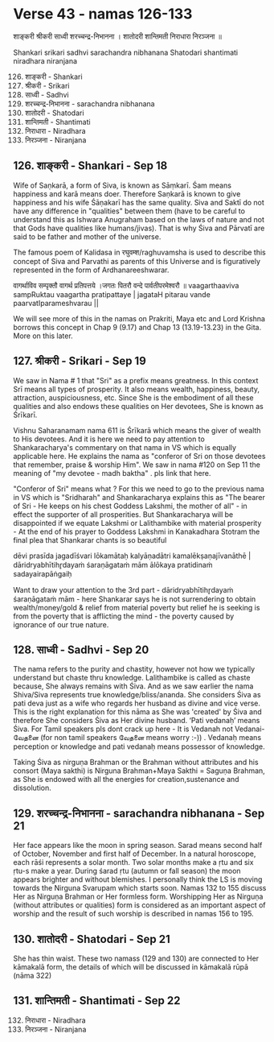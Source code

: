 # Verse 43 - namas 126-133

शाङ्करी श्रीकरी साध्वी शरच्चन्द्र-निभानना ।
शातोदरी शान्तिमती निराधारा निरञ्जना ॥

Shankari srikari sadhvi sarachandra nibhanana
Shatodari shantimati niradhara niranjana 

126. शाङ्करी - Shankari
127. श्रीकरी - Srikari
128. साध्वी - Sadhvi
129. शरच्चन्द्र-निभानना - sarachandra nibhanana
130. शातोदरी - Shatodari
131. शान्तिमती - Shantimati
132. निराधारा - Niradhara
133. निरञ्जना - Niranjana


## 126. शाङ्करी - Shankari - Sep 18 

Wife of Saṇkarā, a form of Siva, is known as Sāṃkarī. Śam means happiness and karā means doer. Therefore Saṇkarā is known to give happiness and his wife Śāṇakarī has the same quality. Siva and Saktī do not have any difference in "qualities" between them (have to be careful to understand this as Ishwara Anugraham based on the laws of nature and not that Gods have qualities like humans/jivas). That is why Śiva and Pārvatī are said to be father and mother of the universe. 

The famous poem of Kalidasa in रघुवम्श/raghuvamsha is used to describe this concept of Siva and Parvathi as parents of this Universe and is figuratively represented in the form of Ardhanareeshwarar. 

वागर्थाविव सम्पृक्तौ वागर्थ प्रतिपत्तये ।जगतः पितरौ वन्दे पार्वतीपरमेश्वरौ ॥ 
vaagarthaaviva sampRuktau vaagartha pratipattaye | jagataH pitarau vande paarvatIparameshvarau ||

We will see more of this in the namas on Prakriti, Maya etc and Lord Krishna borrows this concept in Chap 9 (9.17) and Chap 13 (13.19-13.23) in the Gita.  More on this later. 

## 127. श्रीकरी - Srikari - Sep 19 

We saw in Nama # 1 that "Sri" as a prefix means greatness.  In this context Srī means all types of prosperity. It also means wealth, happiness, beauty, attraction, auspiciousness, etc. Since She is the embodiment of all these qualities and also endows these qualities on Her devotees, She is known as Śrīkarī. 

Vishnu Saharanamam nama 611 is Śrīkarā which means the giver of wealth to His devotees. And it is here we need to pay attention to Shankaracharya's commentary on that nama in VS which is equally applicable here. He explains the nama as "conferor of Sri on those devotees that remember, praise & worship Him". We saw in nama #120 on Sep 11 the meaning of "my devotee - madh baktha" . pls link that here. 

"Conferor of Sri" means what ?  For this we need to go to the previous nama in VS which is "Sridharah" and Shankaracharya explains this as "The bearer of Sri - He keeps on his chest Goddess Lakshmi, the mother of all" - in effect the supporter of all prosperities. But Shankaracharya will be disappointed if we equate Lakshmi or Lalithambike with material prosperity -  At the end of his prayer to Goddess Lakshmi in Kanakadhara Stotram the final plea that Shankarar chants is so beautiful 

dēvi prasīda jagadīśvari lōkamātaḥ
kalyāṇadātri kamalēkṣaṇajīvanāthē |
dāridryabhītihr̥dayaṁ śaraṇāgataṁ mām
ālōkaya pratidinaṁ sadayairapāṅgaiḥ

Want to draw your attention to the 3rd part - dāridryabhītihr̥dayaṁ śaraṇāgataṁ mām - here Shankarar says he is not surrendering to obtain wealth/money/gold & relief from material poverty  but relief he is seeking is from the poverty that is afflicting the mind - the poverty caused by ignorance of our true nature. 


## 128. साध्वी - Sadhvi - Sep 20

The nama refers to the purity and chastity, however not how we typically understand but chaste thru knowledge. Lalithambike is called as chaste because, She always remains with Śiva. And as we saw earlier the nama Shiva/Siva represents true knowledge/bliss/ananda.  She considers Śiva as pati deva just as a wife who regards her husband as divine and vice verse. This is the right explanation for this nāma as She was 'created' by Śiva and therefore She considers Śiva as Her divine husband. ‘Pati vedanaḥ’ means Śiva. For Tamil speakers pls dont crack up here - It is Vedanah not Vedanai-வேதனை (for non tamil speakers வேதனை means worry :-)) . Vedanaḥ means perception or knowledge and pati vedanaḥ means possessor of knowledge.

Taking Śiva as nirguṇa Brahman or the Brahman without attributes and his consort (Maya sakthi)  is Nirguna Brahman+Maya Sakthi = Saguṇa Brahman, as She is endowed with all the energies for creation,sustenance and dissolution.

## 129. शरच्चन्द्र-निभानना - sarachandra nibhanana - Sep 21 

Her face appears like the moon in spring season. Sarad means second half of October, November and first half of December. In a natural horoscope, each rāśi represents a solar month. Two solar months make a ṛtu and six ṛtu-s make a year. During śarad ṛtu (autumn or fall season) the moon appears brighter and without blemishes.  I personally think the LS is moving towards the Nirguna Svarupam which starts soon. Namas 132 to 155 discuss Her as Nirguṇa Brahman or Her formless form. Worshipping Her as Nirguṇa (without attributes or qualities) form is considered as an important aspect of worship and the result of such worship is described in namas 156 to 195.

## 130. शातोदरी - Shatodari - Sep 21 

She has thin waist. These two namass (129 and 130) are connected to Her kāmakalā form, the details of which will be discussed in kāmakalā rūpā (nāma 322)

## 131. शान्तिमती - Shantimati - Sep 22



132. निराधारा - Niradhara
133. निरञ्जना - Niranjana
